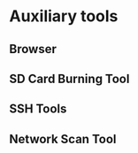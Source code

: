 # Auxiliary tools

## Browser

<Tool
    url="https://www.mozilla.org/"
    name="FireFox"
    :platforms="['linux','win','mac','android','ios']"
    description="Mozilla Firefox, commonly known as Firefox, also commonly known as Firefox in Chinese, is a free and open source web browser developed by the Mozilla Foundation and its subsidiary Mozilla Corporation."
/>

<Tool
    url="https://www.google.com/chrome/"
    name="Chrome"
    :platforms="['linux','win','mac','android','ios']"
    description="Google Chrome is a free web browser developed by Google. Google Chrome itself is non-free software and is not fully open source."
/>

## SD Card Burning Tool

<Tool
    url="https://www.balena.io/etcher/"
    name="balenaEtcher"
    :platforms="['linux','win','mac']"
    description="balenaEtcher is a very easy to use removable disk image creation software, which provides users with a foolproof way to create removable disk images."
/>

<Tool
    url="https://rufus.ie/"
    name="Rufus"
    :platforms="['win']"
    description="Rufus is an open source tool that helps format and create bootable removable disks (Live USB) and is free for users to download and use."
/>

<Tool
    url="https://sourceforge.net/projects/win32diskimager/"
    name="Win32 Disk Imager"
    :platforms="['win']"
    description="Win32 Disk Imager is an open source removable disk image creation and writing software."
/>


## SSH Tools

<Tool
    url="https://www.bitvise.com/ssh-client-download"
    name="Bitvise SSH"
    :platforms="['win']"
    description="Bitvise SSH is a Windows client that supports SSH and SFTP. Developed and professionally supported by Bitvise. This SSH client is powerful, easy to install and easy to use."
/>

<Tool
    url="https://www.chiark.greenend.org.uk/~sgtatham/putty/latest.html"
    name="PuTTY"
    :platforms="['linux','win','mac']"
    description="PuTTY is a Telnet, SSH, rlogin, pure TCP and serial interface connection software. The whole software is less than 1M in size, but is fully functional and does not need to be installed, just download and use."
/>

<Tool
    url="https://play.google.com/store/apps/details?id=com.sonelli.juicessh"
    name="JuiceSSH"
    :platforms="['android']"
    description="The best SSH tool for Android."
/>

## Network Scan Tool

<Tool
    url="https://www.advanced-ip-scanner.com/cn/"
    name="Advanced IP Scanner"
    :platforms="['win']"
    description="Reliable and free network scanner that allows users to scan for online devices on their network segment and get information about the IP, hostname, MAC address, etc. of devices on the same LAN."
/>